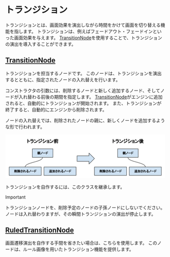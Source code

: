 # トランジション

トランジションとは、画面効果を演出しながら時間をかけて画面を切り替える機能を指します。
トランジションは、例えばフェードアウト・フェードインといった画面効果を与えます。
[TransitionNode](xref:Altseed.TransitionNode)を使用することで、トランジションの演出を導入することができます。

## [TransitionNode](xref:Altseed.TransitionNode)

トランジションを担当するノードです。
このノードは、トランジションを演出するとともに、指定されたノードの入れ替えを行います。

コンストラクタの引数には、削除するノードと新しく追加するノード、そしてノードが入れ替わる前後の期間を指定します。
[TransitionNode](xref:Altseed.TransitionNode)がエンジンに追加されると、自動的にトランジションが開始されます。
また、トランジションが終了すると、自動的にエンジンから削除されます。

ノードの入れ替えでは、削除されたノードの親に、新しくノードを追加するような形で行われます。

![transition](transition.png)

トランジションを自作するには、このクラスを継承します。

> [!IMPORTANT]
> トランジションノードを、削除予定のノードの子孫ノードにしないでください。
> ノードは入れ替わりますが、その瞬間トランジションの演出が停止します。

## [RuledTransitionNode](xref:Altseed.RuledTransitionNode)

画面遷移演出を自作する手間を省きたい場合は、こちらを使用します。
このノードは、ルール画像を用いたトランジション機能を提供します。

